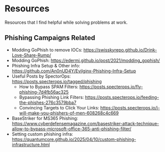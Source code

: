 # Resources
Resources that I find helpful while solving problems at work.
## Phishing Campaigns Related
- Modding GoPhish to remove IOCs: https://swisskyrepo.github.io/Drink-Love-Share-Rump/
- Modding GoPhish: https://edermi.github.io/post/2021/modding_gophish/
- Phishing Infra Setup & Other info: https://github.com/An0nUD4Y/Evilginx-Phishing-Infra-Setup
- Useful Posts by SpectorOps: https://posts.specterops.io/tagged/phishing
  - How to Bypass SPAM Filters: https://posts.specterops.io/fly-phishing-7d4fb56ac325
  - Bypassing Phishing Link Filters: https://posts.specterops.io/feeding-the-phishes-276c3579bba7
  - Convincing Targets to Click Your Links: https://posts.specterops.io/i-will-make-you-phishers-of-men-608268c4c669
- BaseStriker for MS365 Phishing: https://www.cyberdefensemagazine.com/basestriker-attack-technique-allow-to-bypass-microsoft-office-365-anti-phishing-filter/
- Setting custom phishing infra: https://quantumcore.github.io/2025/04/10/custom-phishing-infrastructure.html
